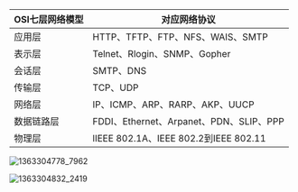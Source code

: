 

| OSI七层网络模型 | 对应网络协议                              |
| --------- | ----------------------------------- |
| 应用层       | HTTP、TFTP、FTP、NFS、WAIS、SMTP         |
| 表示层       | Telnet、Rlogin、SNMP、Gopher           |
| 会话层       | SMTP、DNS                            |
| 传输层       | TCP、UDP                             |
| 网络层       | IP、ICMP、ARP、RARP、AKP、UUCP           |
| 数据链路层     | FDDI、Ethernet、Arpanet、PDN、SLIP、PPP  |
| 物理层       | lIEEE 802.1A、IEEE 802.2到IEEE 802.11 |

![1363304778_7962](E:\study\Note\Java\1363304778_7962.jpg)

![1363304832_2419](E:\study\Note\Java\1363304832_2419.jpg)
